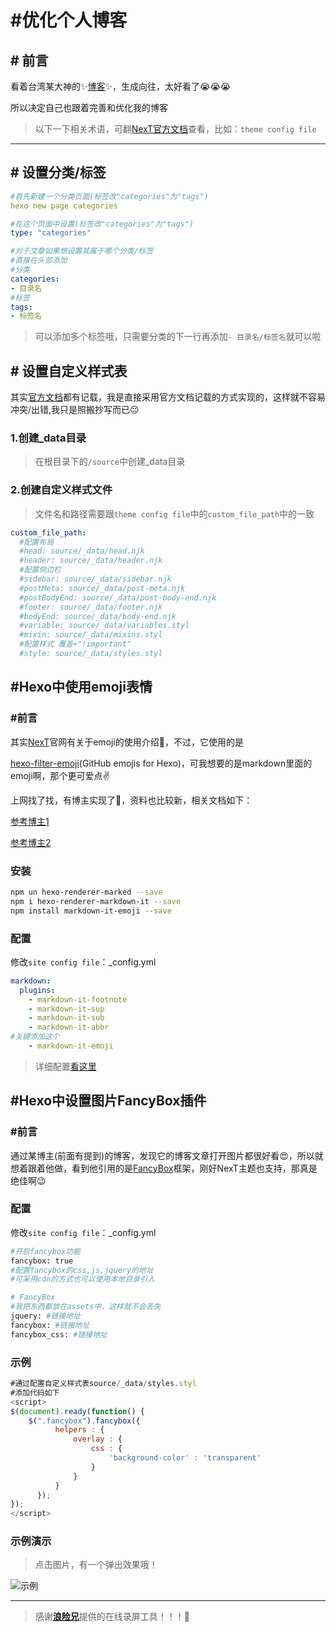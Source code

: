 # #优化个人博客

## # 前言

看着台湾某大神的:sparkles:[博客](https://oawan.me/):sparkles:，生成向往，太好看了:sob::sob::sob:

所以决定自己也跟着完善和优化我的博客

> 以下一下相关术语，可翻[NexT官方文档](https://theme-next.js.org/docs/getting-started/)查看，比如：`theme config file`

<hr>

## # 设置分类/标签

```yaml
#首先新建一个分类页面(标签改"categories"为"tags")
hexo new page categories

#在这个页面中设置(标签改"categories"为"tags")
type: "categories"

#对于文章如果想设置其属于哪个分类/标签
#直接在头部添加
#分类
categories: 
- 目录名
#标签
tags:
- 标签名

```

> 可以添加多个标签哦，只需要分类的下一行再添加`- 目录名/标签名`就可以啦



## # 设置自定义样式表

其实[官方文档](https://theme-next.js.org/docs/advanced-settings/custom-files.html)都有记载，我是直接采用官方文档记载的方式实现的，这样就不容易冲突/出错,我只是照搬抄写而已:neutral_face:

### 1.创建_data目录

> 在根目录下的`/source`中创建_data目录

### 2.创建自定义样式文件

> 文件名和路径需要跟`theme config file`中的`custom_file_path`中的一致

```yaml
custom_file_path:
  #配置布局
  #head: source/_data/head.njk
  #header: source/_data/header.njk
  #配置侧边栏
  #sidebar: source/_data/sidebar.njk
  #postMeta: source/_data/post-meta.njk
  #postBodyEnd: source/_data/post-body-end.njk
  #footer: source/_data/footer.njk
  #bodyEnd: source/_data/body-end.njk
  #variable: source/_data/variables.styl
  #mixin: source/_data/mixins.styl
  #配置样式 覆盖+"!important"
  #style: source/_data/styles.styl
```



## #Hexo中使用emoji表情

### #前言

其实[NexT](https://github.com/theme-next/awesome-next#live-preview)官网有关于emoji的使用介绍:nail_care:，不过，它使用的是

 [hexo-filter-emoji](https://github.com/theme-next/hexo-filter-emoji)(GitHub emojis for Hexo)，可我想要的是markdown里面的emoji啊，那个更可爱点:v:

上网找了找，有博主实现了:100:，资料也比较新，相关文档如下：

[参考博主1](https://www.geek-space.cn/post/emoji.html)

[参考博主2]([https://hasaik.com/posts/9b280ea3.html#%F0%9F%8C%9E-%E5%AE%89%E8%A3%85](https://hasaik.com/posts/9b280ea3.html#🌞-安装))

### 安装

```sh
npm un hexo-renderer-marked --save
npm i hexo-renderer-markdown-it --save
npm install markdown-it-emoji --save
```

### 配置

修改`site config file`：_config.yml

```yaml
markdown:
  plugins:
    - markdown-it-footnote
    - markdown-it-sup
    - markdown-it-sub
    - markdown-it-abbr
#关键添加这个
    - markdown-it-emoji
```

> 详细配置[看这里](https://github.com/hexojs/hexo-renderer-markdown-it/wiki/Advanced-Configuration)



## #Hexo中设置图片FancyBox插件

### #前言

通过某博主(前面有提到)的博客，发现它的博客文章打开图片都很好看:heart_eyes:，所以就想着跟着他做，看到他引用的是[FancyBox](https://fancyapps.com/fancybox/#license)框架，刚好<span class="ljspan ljspan-blue">NexT</span>主题也支持，那真是绝佳啊:wink:

### 配置

修改`site config file`：_config.yml

```sh
#开启fancybox功能
fancybox: true
#配置fancybox的css,js,jquery的地址
#可采用cdn的方式也可以使用本地目录引入

# FancyBox
#我把东西都放在assets中，这样就不会丢失
jquery: #链接地址
fancybox: #链接地址
fancybox_css: #链接地址
```

### 示例

```js
#通过配置自定义样式表source/_data/styles.styl
#添加代码如下
<script>
$(document).ready(function() {
	$(".fancybox").fancybox({		          
		  helpers : {
			  overlay : {
				  css : {
					  'background-color' : 'transparent'
				  }
			  }
		  }
	  });		       
}); 
</script>
```

### 示例演示

> 点击图片，有一个弹出效果哦！

![示例](C:\Users\llj\Documents\typero图像\20200831_144728.gif)

---

> 感谢[**浪险兄**](https://wavedanger.gitee.io/blog/)提供的在线录屏工具！！！:facepunch: